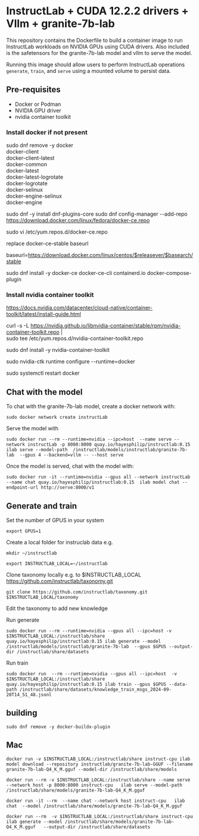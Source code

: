 # InstructLab + CUDA 12.2.2 drivers + Vllm + granite-7b-lab

This repository contains the Dockerfile to build a container image to run InstructLab workloads on NVIDIA GPUs using CUDA drivers.  Also included is the safetensors for the granite-7b-lab model and vllm to serve the model.

Running this image should allow users to perform InstructLab operations `generate`, `train`, and `serve` using a mounted volume to persist data.

## Pre-requisites

* Docker or Podman
* NVIDIA GPU driver
* nvidia container toolkit


### Install docker if not present

sudo dnf remove -y docker \
                  docker-client \
                  docker-client-latest \
                  docker-common \
                  docker-latest \
                  docker-latest-logrotate \
                  docker-logrotate \
                  docker-selinux \
                  docker-engine-selinux \
                  docker-engine


sudo dnf -y install dnf-plugins-core
sudo dnf config-manager --add-repo https://download.docker.com/linux/fedora/docker-ce.repo

sudo vi /etc/yum.repos.d/docker-ce.repo

replace docker-ce-stable baseurl

baseurl=https://download.docker.com/linux/centos/$releasever/$basearch/stable

sudo dnf install -y docker-ce docker-ce-cli containerd.io docker-compose-plugin




### Install nvidia container toolkit

https://docs.nvidia.com/datacenter/cloud-native/container-toolkit/latest/install-guide.html

curl -s -L https://nvidia.github.io/libnvidia-container/stable/rpm/nvidia-container-toolkit.repo | \
  sudo tee /etc/yum.repos.d/nvidia-container-toolkit.repo

  sudo dnf install -y nvidia-container-toolkit

  sudo nvidia-ctk runtime configure --runtime=docker

  sudo systemctl restart docker



## Chat with the model

To chat with the granite-7b-lab model, create a docker network with:

`sudo docker network create instructLab`

Serve the model with

`sudo docker run --rm --runtime=nvidia --ipc=host  --name serve --network instructLab -p 8000:8000 quay.io/hayesphilip/instructlab:0.15  ilab serve --model-path  /instructlab/models/instructlab/granite-7b-lab  --gpus 4 --backend=vllm -- --host serve`

Once the model is served, chat with the model with:

`sudo docker run -it --runtime=nvidia --gpus all --network instructLab --name chat quay.io/hayesphilip/instructlab:0.15  ilab model chat --endpoint-url http://serve:8000/v1 `


## Generate and train

Set the number of GPUS in your system

`export GPUS=1`

Create a local folder for instruclab data e.g.

`mkdir ~/instructlab`

`export INSTRUCTLAB_LOCAL=~/instructlab`

Clone taxonomy locally e.g. to $INSTRUCTLAB_LOCAL https://github.com/instructlab/taxonomy.git

`git clone https://github.com/instructlab/taxonomy.git $INSTRUCTLAB_LOCAL/taxonomy`

Edit the taxonomy to add new knowledge

Run generate

`sudo docker run --rm --runtime=nvidia --gpus all --ipc=host -v $INSTRUCTLAB_LOCAL:/instructlab/share quay.io/hayesphilip/instructlab:0.15 ilab generate --model /instructlab/models/instructlab/granite-7b-lab  --gpus $GPUS --output-dir /instructlab/share/datasets`

Run train

`sudo docker run  --rm --runtime=nvidia --gpus all --ipc=host  -v $INSTRUCTLAB_LOCAL:/instructlab/share quay.io/hayesphilip/instructlab:0.15 ilab train --gpus $GPUS --data-path /instructlab/share/datasets/knowledge_train_msgs_2024-09-20T14_51_48.jsonl`

## building



`sudo dnf remove -y docker-buildx-plugin`

## Mac 

`docker run -v $INSTRUCTLAB_LOCAL:/instructlab/share instruct-cpu ilab model download --repository instructlab/granite-7b-lab-GGUF --filename granite-7b-lab-Q4_K_M.gguf --model-dir /instructlab/share/models`

`docker run --rm -v $INSTRUCTLAB_LOCAL:/instructlab/share --name serve --network host -p 8000:8000 instruct-cpu   ilab serve --model-path   /instructlab/share/models/granite-7b-lab-Q4_K_M.gguf`


 `docker run -it --rm  --name chat --network host instruct-cpu   ilab chat  --model /instructlab/share/models/granite-7b-lab-Q4_K_M.gguf`

 `docker run --rm  -v $INSTRUCTLAB_LOCAL:/instructlab/share instruct-cpu  ilab generate --model /instructlab/share/models/granite-7b-lab-Q4_K_M.gguf   --output-dir /instructlab/share/datasets` 
